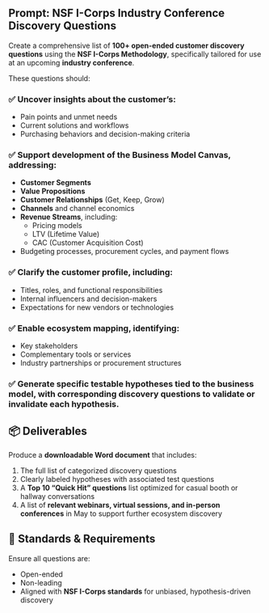 ## Prompt: NSF I-Corps Industry Conference Discovery Questions

Create a comprehensive list of **100+ open-ended customer discovery questions** using the **NSF I-Corps Methodology**, specifically tailored for use at an upcoming **industry conference**.

These questions should:

### ✅ Uncover insights about the customer’s:
- Pain points and unmet needs  
- Current solutions and workflows  
- Purchasing behaviors and decision-making criteria  

### ✅ Support development of the **Business Model Canvas**, addressing:
- **Customer Segments**  
- **Value Propositions**  
- **Customer Relationships** (Get, Keep, Grow)  
- **Channels** and channel economics  
- **Revenue Streams**, including:
  - Pricing models  
  - LTV (Lifetime Value)  
  - CAC (Customer Acquisition Cost)  
- Budgeting processes, procurement cycles, and payment flows  

### ✅ Clarify the **customer profile**, including:
- Titles, roles, and functional responsibilities  
- Internal influencers and decision-makers  
- Expectations for new vendors or technologies  

### ✅ Enable **ecosystem mapping**, identifying:
- Key stakeholders  
- Complementary tools or services  
- Industry partnerships or procurement structures  

### ✅ Generate **specific testable hypotheses** tied to the business model, with corresponding discovery questions to **validate or invalidate** each hypothesis.

## 📦 Deliverables

Produce a **downloadable Word document** that includes:

1. The full list of categorized discovery questions  
2. Clearly labeled hypotheses with associated test questions  
3. A **Top 10 “Quick Hit” questions** list optimized for casual booth or hallway conversations  
4. A list of **relevant webinars, virtual sessions, and in-person conferences** in May to support further ecosystem discovery  

## 🧠 Standards & Requirements

Ensure all questions are:
- Open-ended  
- Non-leading  
- Aligned with **NSF I-Corps standards** for unbiased, hypothesis-driven discovery  
